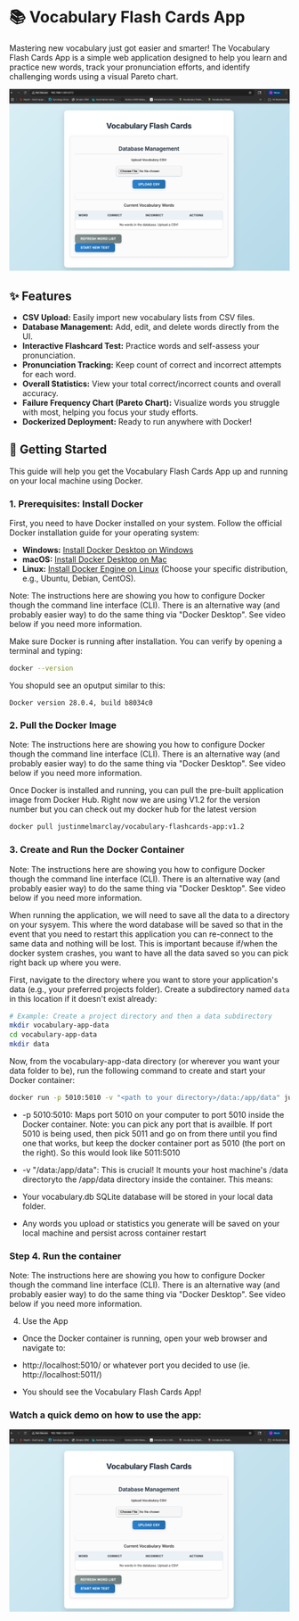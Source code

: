
# 📚 Vocabulary Flash Cards App

Mastering new vocabulary just got easier and smarter! The Vocabulary Flash Cards App is a simple web application designed to help you learn and practice new words, track your pronunciation efforts, and identify challenging words using a visual Pareto chart.

![flashcard app new screen.jpg](https://github.com/jc-9/flash_card_app/blob/main/flashcard%20app%20new%20screen.jpg)

## ✨ Features

* **CSV Upload:** Easily import new vocabulary lists from CSV files.
* **Database Management:** Add, edit, and delete words directly from the UI.
* **Interactive Flashcard Test:** Practice words and self-assess your pronunciation.
* **Pronunciation Tracking:** Keep count of correct and incorrect attempts for each word.
* **Overall Statistics:** View your total correct/incorrect counts and overall accuracy.
* **Failure Frequency Chart (Pareto Chart):** Visualize words you struggle with most, helping you focus your study efforts.
* **Dockerized Deployment:** Ready to run anywhere with Docker!

## 🚀 Getting Started

This guide will help you get the Vocabulary Flash Cards App up and running on your local machine using Docker.

### 1. Prerequisites: Install Docker

First, you need to have Docker installed on your system. Follow the official Docker installation guide for your operating system:

* **Windows:** [Install Docker Desktop on Windows](https://docs.docker.com/desktop/install/windows-install/)
* **macOS:** [Install Docker Desktop on Mac](https://docs.docker.com/desktop/install/mac-install/)
* **Linux:** [Install Docker Engine on Linux](https://docs.docker.com/engine/install/) (Choose your specific distribution, e.g., Ubuntu, Debian, CentOS).

Note: The instructions here are showing you how to configure Docker though the command line interface (CLI). There is an alternative way (and probably easier way) to do the same thing via "Docker Desktop". See video below if you need more information. 

Make sure Docker is running after installation. You can verify by opening a terminal and typing:

```bash
docker --version
```

You shopuld see an oputput similar to this: 
```
Docker version 28.0.4, build b8034c0
```

### 2. Pull the Docker Image

Note: The instructions here are showing you how to configure Docker though the command line interface (CLI). There is an alternative way (and probably easier way) to do the same thing via "Docker Desktop". See video below if you need more information. 

Once Docker is installed and running, you can pull the pre-built application image from Docker Hub. Right now we are using V1.2 for the version number but you can check out my docker hub for the latest version

```bash
docker pull justinmelmarclay/vocabulary-flashcards-app:v1.2
```

### 3. Create and Run the Docker Container

Note: The instructions here are showing you how to configure Docker though the command line interface (CLI). There is an alternative way (and probably easier way) to do the same thing via "Docker Desktop". See video below if you need more information. 

When running the application, we will need to save all the data to a directory on your sysyem. This where the word database will be saved so that in the event that you need to restart this application you can re-connect to the same data and nothing will be lost. This is important because if/when the docker system crashes, you want to have all the data saved so you can pick right back up where you were. 

First, navigate to the directory where you want to store your application's data (e.g., your preferred projects folder). Create a subdirectory named `data` in this location if it doesn't exist already:

```bash
# Example: Create a project directory and then a data subdirectory
mkdir vocabulary-app-data
cd vocabulary-app-data
mkdir data
```

Now, from the vocabulary-app-data directory (or wherever you want your data folder to be), run the following command to create and start your Docker container:

```bash
docker run -p 5010:5010 -v "<path to your directory>/data:/app/data" justinmelmarclay/flashcards-app:v1.2
```
* -p 5010:5010: Maps port 5010 on your computer to port 5010 inside the Docker container. Note: you can pick any port that is availble. If port 5010 is being used, then pick 5011 and go on from there until you find one that works, but keep the docker container port as 5010 (the port on the right). So this would look like 5011:5010

* -v "<path to your directory>/data:/app/data": This is crucial! It mounts your host machine's <path to your directory> /data directoryto the /app/data directory inside the container. This means:

* Your vocabulary.db SQLite database will be stored in your local data folder.

* Any words you upload or statistics you generate will be saved on your local machine and persist across container restart

### Step 4. Run the container 

Note: The instructions here are showing you how to configure Docker though the command line interface (CLI). There is an alternative way (and probably easier way) to do the same thing via "Docker Desktop". See video below if you need more information. 

4. Use the App
* Once the Docker container is running, open your web browser and navigate to:

* http://localhost:5010/ or whatever port you decided to use (ie. http://localhost:5011/)

* You should see the Vocabulary Flash Cards App!


### Watch a quick demo on how to use the app:

[![Flashcard App](https://github.com/jc-9/flash_card_app/blob/main/flashcard%20app%20new%20screen.jpg)](https://youtu.be/ovLI9Y-f1zQ)
